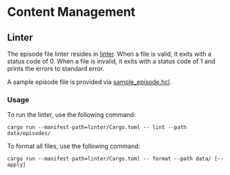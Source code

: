 # Content Management

## Linter

The episode file linter resides in [linter](linter). When a file is valid, it exits with a status code of 0. When a file is invalid, it exits with a status code of 1 and prints the errors to standard error.

A sample episode file is provided via [sample_episode.hcl](linter/sample_episode.hcl).

### Usage

To run the linter, use the following command:

```shell
cargo run --manifest-path=linter/Cargo.toml -- lint --path data/episodes/
```

To format all files, use the following command:

```shell
cargo run --manifest-path=linter/Cargo.toml -- format --path data/ [--apply]
```
